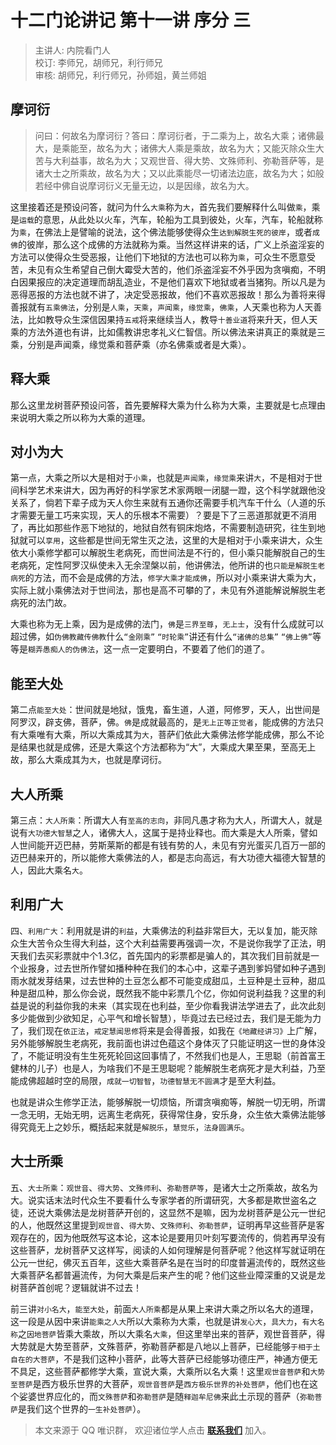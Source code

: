 # 十二门论讲记 第十一讲 序分 三

> 主讲人: 内院看门人 <br />
> 校订: 李师兄，胡师兄，利行师兄 <br />
> 审核: 胡师兄，利行师兄，孙师姐，黄兰师姐 <br />

## 摩诃衍

> 问曰：何故名为摩诃衍？答曰：摩诃衍者，于二乘为上，故名大乘；诸佛最大，是乘能至，故名为大；诸佛大人乘是乘故，故名为大；又能灭除众生大苦与大利益事，故名为大；又观世音、得大势、文殊师利、弥勒菩萨等，是诸大士之所乘故，故名为大；又以此乘能尽一切诸法边底，故名为大；如般若经中佛自说摩诃衍义无量无边，以是因缘，故名为大。

这里接着还是预设问答，就问为什么`大乘`称为`大`，首先我们要解释什么叫做`乘`，乘是`运载`的意思，从此处以火车，汽车，轮船为工具到彼处，火车，汽车，轮船就称为`乘`，在佛法上是譬喻的说法，这个佛法能够使得众生`达到解脱生死的彼岸`，或者`成佛`的彼岸，那么这个成佛的方法就称为乘。当然这样讲来的话，广义上杀盗淫妄的方法可以使得众生受恶报，让他们下地狱的方法也可以称为`乘`，可众生不愿意受苦，未见有众生希望自己倒大霉受大苦的，他们杀盗淫妄不外乎因为贪嗔痴，不明白因果报应的决定道理而胡乱造业，不是他们喜欢下地狱或者当猪狗。所以凡是为恶得恶报的方法也就不讲了，决定受恶报故，他们不喜欢恶报故！那么为善将来得善报就有`五乘佛法`，分别是`人乘`，`天乘`，`声闻乘`，`缘觉乘`，`佛乘`，人天乘也称为人天善法，比如教导众生深信因果持`五戒`将来继续当人，教导`十善业道`将来升天，但人天乘的方法外道也有讲，比如儒教讲忠孝礼义仁智信。所以佛法来讲真正的乘就是三乘，分别是声闻乘，缘觉乘和菩萨乘（亦名佛乘或者是大乘）。

## 释大乘

那么这里龙树菩萨预设问答，首先要解释大乘为什么称为大乘，主要就是七点理由来说明大乘之所以称为大乘的道理。

## 对小为大

第一点，大乘之所以大是相对于`小乘`，也就是`声闻乘`，`缘觉乘`来讲`大`，不是相对于世间科学艺术来讲大，因为再好的科学家艺术家两眼一闭腿一蹬，这个科学就跟他没关系了，倘若下辈子成为天人你生来就有五通你还需要手机汽车干什么（人道的乐才需要无量工巧来实现，天人的乐根本不需要）？要是下了三恶道那就更不消用了，再比如那些作恶下地狱的，地狱自然有铜床炮烙，不需要制造研究，往生到地狱就可以`享用`，这些都是世间无常生灭之法，这里的大是相对于小乘来讲大，众生依大小乘修学都可以解脱生老病死，而世间法是不行的，但小乘只能解脱自己的生老病死，定性阿罗汉纵使未入无余涅槃以前，他讲佛法，他所讲的也`只能是解脱生老病死`的方法，而不会是成佛的方法，`修学大乘才能成佛`，所以对小乘来讲大乘为大，实际上就小乘佛法对于世间法，那也是高不可攀的了，未见有外道能解说解脱生老病死的法门故。

大乘也称为无上乘，因为是成佛的法门，`佛`是`三界至尊`，`无上士`，没有什么成就可以超过佛，如`伪佛教藏传佛教`什么`“金刚乘”` `“时轮乘”`讲还有什么`“诸佛的总集”` `“佛上佛”`等等是`糊弄愚痴人的伪佛法`，这一点一定要明白，不要着了他们的道了。

## 能至大处

第二点`能至大处`：世间就是地狱，饿鬼，畜生道，人道，阿修罗，天人，出世间是阿罗汉，辟支佛，菩萨，佛。`佛`是成就最高的，是`无上正等正觉者`，能成佛的方法只有大乘唯有大乘，所以大乘成其为`大`，菩萨们依此大乘佛法修学能成佛，那么不论是结果也就是成佛，还是大乘这个方法都称为“大”，大乘成大果至果，至高无上故，那么大乘成其为`大`，也就是摩诃衍。

## 大人所乘

第三点：`大人所乘`：所谓大人有`至高的志向`，非同凡愚才称为大人，所谓大人，就是说有`大功德大智慧`之人，诸佛大人，这属于是持业释也。而大乘是大人所乘，譬如人世间能开迈巴赫，劳斯莱斯的都是有钱有势的人，未见有穷光蛋买几百万一部的迈巴赫来开的，所以能修大乘佛法的人，都是志向高远，有大功德大福德大智慧的人，因此大乘名`大`。

## 利用广大

四、`利用广大`：利用就是讲的`利益`，大乘佛法的利益非常巨大，无以复加，能灭除众生大苦令众生得大利益，这个大利益需要再强调一次，不是说你我学了正法，明天我们去买彩票就中个1.3亿，首先国内的彩票都是骗人的，其次我们目前就是一个业报身，过去世所作譬如播种种在我们的本心中，这辈子遇到爹妈譬如种子遇到雨水就发芽结果，过去世种的土豆怎么都不可能变成甜瓜，土豆种是土豆种，甜瓜种是甜瓜种，那么你会说，既然我不能中彩票几个亿，你如何说利益我？这里的利益是说的利益你我的未来（其实现在也利益，至少你看我讲法学进去了，此次此刻多少能做到少欲知足，心平气和增长智慧），毕竟过去已经过去，我们是无能为力了，我们现在`依正法`，`戒定慧闻思修`将来是会得善报，如我在`《地藏经讲习》`上广解，另外能够解脱生老病死，我前面也讲过色蕴这个身体灭了只能证明这一世的身体没了，不能证明没有生生死死轮回这回事情了，不然我们也是人，王思聪（前首富王健林的儿子）也是人，为啥我们不是王思聪呢？能解脱生老病死才是大利益，乃至能成佛超越时空的局限，`成就一切智智`，`功德智慧无不圆满`才是至大利益。

也就是讲众生修学正法，能够解脱一切烦恼，所谓贪嗔痴等，解脱一切无明，所谓一念无明，无始无明，远离生老病死，获得常住身，安乐身，众生依大乘佛法能够得究竟无上之妙乐，概括起来就是`解脱乐`，`慧觉乐`，`法身圆满乐`。

## 大士所乘

五、`大士所乘`：`观世音`、`得大势`、`文殊师利`、`弥勒菩萨等`，是诸大士之所乘故，故名为大。说实话末法时代众生不要看什么专家学者的所谓研究，大多都是欺世盗名之徒，还说大乘佛法是龙树菩萨开创的，这显然不是嘛，因为龙树菩萨是公元一世纪的人，他既然这里提到`观世音`、`得大势`、`文殊师利`、`弥勒菩萨`，证明再早这些菩萨是客观存在的，因为他既然写这本论，这本论是要用贝叶刻写要流传的，倘若再早没有这些菩萨，龙树菩萨又这样写，阅读的人如何理解是何菩萨呢？他这样写就证明在公元一世纪，佛灭五百年，这些大乘菩萨名是在当时的印度普遍流传的，既然这些大乘菩萨名都普遍流传，为何大乘是后来产生的呢？他们这些业障深重的又说是龙树菩萨首创呢？逻辑就讲不过去！

前三讲`对小名大`，`能至大处`，前面`大人所乘`都是从果上来讲大乘之所以名大的道理，这一段是从因中来讲`能乘之人大`所以大乘称为大乘，也就是讲`发心大`，`具大力`，`有大名称`之`因地菩萨`皆乘大乘故，所以大乘名`大乘`，但这里举出来的菩萨，观世音菩萨，得大势就是大势至菩萨，文殊菩萨，弥勒菩萨都是八地以上菩萨，已经能够`于相于土自在的大菩萨`，不是我们这种小菩萨，此等大菩萨已经能够功德庄严，神通方便无不具足，这些菩萨都修学大乘，宣说大乘，大乘所以名大乘！这里`观世音菩萨`和`大势至菩萨`是西方极乐世界的大菩萨，`观世音菩萨`是`西方极乐世界的补处菩萨`，他们也在这个娑婆世界应化的，而`文殊菩萨`和`弥勒菩萨`是随`释迦牟尼佛`来此土示现的菩萨（`弥勒菩萨`是我们这个世界的`一生补处菩萨`）。

> 本文来源于 QQ 唯识群， 欢迎诸位学人点击 **[联系我们](https://mp.weixin.qq.com/s/lZCfWjmLjgNR165Tx4_bCQ)** 加入。
